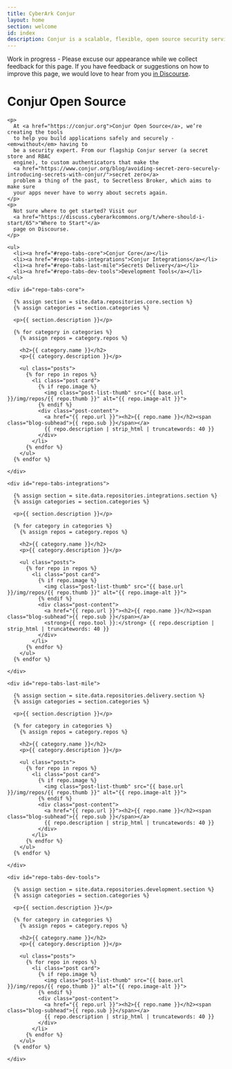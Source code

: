 ```yaml
---
title: CyberArk Conjur
layout: home
section: welcome
id: index
description: Conjur is a scalable, flexible, open source security service that stores secrets, provides machine identity based authorization, and more.
---
```


<div class="container">
  <div class="banner">
    Work in progress - Please excuse our appearance while we collect feedback
    for this page. If you have feedback or suggestions on how to improve this page,
    we would love to hear from you
    <a href="https://discuss.cyberarkcommons.org/t/new-github-landing-page-for-conjur-open-source-suite/661">in Discourse</a>.
  </div>
</div>

<div class="container">
  <div class="landing-page-header">
    <h1>Conjur Open Source</h1>

    <p>
      At <a href="https://conjur.org">Conjur Open Source</a>, we’re creating the tools
      to help you build applications safely and securely - <em>without</em> having to
      be a security expert. From our flagship Conjur server (a secret store and RBAC
      engine), to custom authenticators that make the
      <a href="https://www.conjur.org/blog/avoiding-secret-zero-securely-introducing-secrets-with-conjur/">secret zero</a>
      problem a thing of the past, to Secretless Broker, which aims to make sure
      your apps never have to worry about secrets again.
    </p>
    <p>
      Not sure where to get started? Visit our
      <a href="https://discuss.cyberarkcommons.org/t/where-should-i-start/65">"Where to Start"</a>
      page on Discourse.
    </p>
  </div>

  <div id="repo-tabs">

    <ul>
      <li><a href="#repo-tabs-core">Conjur Core</a></li>
      <li><a href="#repo-tabs-integrations">Conjur Integrations</a></li>
      <li><a href="#repo-tabs-last-mile">Secrets Delivery</a></li>
      <li><a href="#repo-tabs-dev-tools">Development Tools</a></li>
    </ul>

    <div id="repo-tabs-core">

      {% assign section = site.data.repositories.core.section %}
      {% assign categories = section.categories %}

      <p>{{ section.description }}</p>

      {% for category in categories %}
        {% assign repos = category.repos %}

        <h2>{{ category.name }}</h2>
        <p>{{ category.description }}</p>

        <ul class="posts">
          {% for repo in repos %}
            <li class="post card">
              {% if repo.image %}
                <img class="post-list-thumb" src="{{ base.url }}/img/repos/{{ repo.thumb }}" alt="{{ repo.image-alt }}">
              {% endif %}
              <div class="post-content">
                <a href="{{ repo.url }}"><h2>{{ repo.name }}</h2><span class="blog-subhead">{{ repo.sub }}</span></a>
                {{ repo.description | strip_html | truncatewords: 40 }}
              </div>
            </li>
          {% endfor %}
        </ul>
      {% endfor %}

    </div>

    <div id="repo-tabs-integrations">

      {% assign section = site.data.repositories.integrations.section %}
      {% assign categories = section.categories %}

      <p>{{ section.description }}</p>

      {% for category in categories %}
        {% assign repos = category.repos %}

        <h2>{{ category.name }}</h2>
        <p>{{ category.description }}</p>

        <ul class="posts">
          {% for repo in repos %}
            <li class="post card">
              {% if repo.image %}
                <img class="post-list-thumb" src="{{ base.url }}/img/repos/{{ repo.thumb }}" alt="{{ repo.image-alt }}">
              {% endif %}
              <div class="post-content">
                <a href="{{ repo.url }}"><h2>{{ repo.name }}</h2><span class="blog-subhead">{{ repo.sub }}</span></a>
                <strong>{{ repo.tool }}:</strong> {{ repo.description | strip_html | truncatewords: 40 }}
              </div>
            </li>
          {% endfor %}
        </ul>
      {% endfor %}

    </div>

    <div id="repo-tabs-last-mile">

      {% assign section = site.data.repositories.delivery.section %}
      {% assign categories = section.categories %}

      <p>{{ section.description }}</p>

      {% for category in categories %}
        {% assign repos = category.repos %}

        <h2>{{ category.name }}</h2>
        <p>{{ category.description }}</p>

        <ul class="posts">
          {% for repo in repos %}
            <li class="post card">
              {% if repo.image %}
                <img class="post-list-thumb" src="{{ base.url }}/img/repos/{{ repo.thumb }}" alt="{{ repo.image-alt }}">
              {% endif %}
              <div class="post-content">
                <a href="{{ repo.url }}"><h2>{{ repo.name }}</h2><span class="blog-subhead">{{ repo.sub }}</span></a>
                {{ repo.description | strip_html | truncatewords: 40 }}
              </div>
            </li>
          {% endfor %}
        </ul>
      {% endfor %}

    </div>

    <div id="repo-tabs-dev-tools">

      {% assign section = site.data.repositories.development.section %}
      {% assign categories = section.categories %}

      <p>{{ section.description }}</p>

      {% for category in categories %}
        {% assign repos = category.repos %}

        <h2>{{ category.name }}</h2>
        <p>{{ category.description }}</p>

        <ul class="posts">
          {% for repo in repos %}
            <li class="post card">
              {% if repo.image %}
                <img class="post-list-thumb" src="{{ base.url }}/img/repos/{{ repo.thumb }}" alt="{{ repo.image-alt }}">
              {% endif %}
              <div class="post-content">
                <a href="{{ repo.url }}"><h2>{{ repo.name }}</h2><span class="blog-subhead">{{ repo.sub }}</span></a>
                {{ repo.description | strip_html | truncatewords: 40 }}
              </div>
            </li>
          {% endfor %}
        </ul>
      {% endfor %}

    </div>

  </div>
</div>

<script>
  $( function() {
    $( "#repo-tabs" ).tabs();
  } );
</script>
